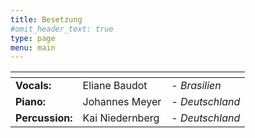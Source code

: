 ```yaml
---
title: Besetzung
#omit_header_text: true
type: page
menu: main
---
```


| <!-- -->        | <!-- -->        | <!-- -->      |
|:-------------   |:--------------- |:------------- |
|**Vocals:**      |Eliane Baudot    |  *- Brasilien*    |
|**Piano:**       |Johannes Meyer   |  *- Deutschland*  |
|**Percussion:**  |Kai Niedernberg  |  *- Deutschland*  |
